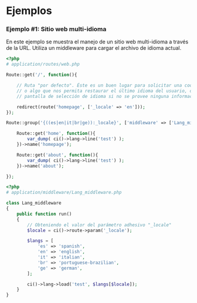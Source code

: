# Ejemplos

### Ejemplo #1: Sitio web multi-idioma

En este ejemplo se muestra el manejo de un sitio web multi-idioma a través de la URL.
Utiliza un middleware para cargar el archivo de idioma actual.

```php
<?php
# application/routes/web.php

Route::get('/', function(){

    // Ruta "por defecto". Éste es un buen lugar para solicitar una cookie, variable de sesión
    // o algo que nos permita restaurar el último idioma del usuario, o bien mostrar una
    // pantalla de selección de idioma si no se provee ninguna información.

    redirect(route('homepage', ['_locale' => 'en']));
});

Route::group('{((es|en|it|br|ge)):_locale}', ['middleware' => ['Lang_middleware']], function(){

    Route::get('home', function(){
        var_dump( ci()->lang->line('test') );
    })->name('homepage');

    Route::get('about', function(){
        var_dump( ci()->lang->line('test') );
    })->name('about');

});
```

```php
<?php
# application/middleware/Lang_middleware.php

class Lang_middleware
{
    public function run()
    {
        // Obteniendo el valor del parámetro adhesivo "_locale"
        $locale = ci()->route->param('_locale');

        $langs = [
            'es' => 'spanish',
            'en' => 'english',
            'it' => 'italian',
            'br' => 'portuguese-brazilian',
            'ge' => 'german',
        ];

        ci()->lang->load('test', $langs[$locale]);
    }
}
```